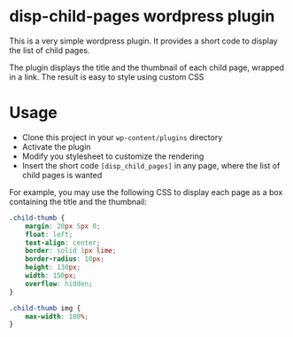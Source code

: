 # disp-child-pages wordpress plugin

This is a very simple wordpress plugin. It provides a short code to display the
list of child pages.

The plugin displays the title and the thumbnail of each child page, wrapped in a
link. The result is easy to style using custom CSS

# Usage

- Clone this project in your `wp-content/plugins` directory
- Activate the plugin
- Modify you stylesheet to customize the rendering
- Insert the short code `[disp_child_pages]` in any page, where the list of child
pages is wanted

For example, you may use the following CSS to display each page as a box
containing the title and the thumbnail:

```css
.child-thumb {
	margin: 20px 5px 0;
	float: left;
	text-align: center;
	border: solid 1px lime;
	border-radius: 10px;
	height: 130px;
	width: 150px;
	overflow: hidden;
}

.child-thumb img {
	max-width: 100%;
}
```
